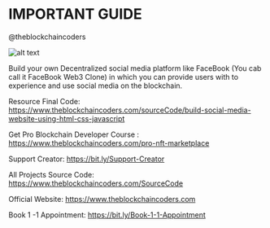 # IMPORTANT GUIDE

@theblockchaincoders

![alt text](https://www.daulathussain.com/wp-content/uploads/2023/11/blockchain-facebook-dapp.jpg)

Build your own Decentralized social media platform like FaceBook (You cab call it FaceBook Web3 Clone) in which you can provide users with to experience and use social media on the blockchain.

Resource Final Code: https://www.theblockchaincoders.com/sourceCode/build-social-media-website-using-html-css-javascript

Get Pro Blockchain Developer Course : https://www.theblockchaincoders.com/pro-nft-marketplace

Support Creator: https://bit.ly/Support-Creator

All Projects Source Code: https://www.theblockchaincoders.com/SourceCode

Official Website: https://www.theblockchaincoders.com

Book 1 -1 Appointment: https://bit.ly/Book-1-1-Appointment
